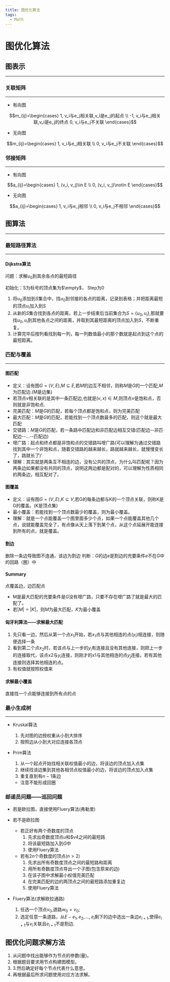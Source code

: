 ```yaml
---
title: 图优化算法
tags: 
  - Math
---
```

# 图优化算法

## 图表示
---

### 关联矩阵
---

- 有向图

$$m_{ij}=\begin{cases}
    1, v_i与e_j相关联,v_i是e_j的起点 \\
    -1, v_i与e_j相关联,v_i是e_j的终点
    0, v_i与e_j不关联
\end{cases}$$

- 无向图

$$m_{ij}=\begin{cases}
    1, v_i与e_j相关联 \\
    0, v_i与e_j不关联
\end{cases}$$

### 邻接矩阵
---

- 有向图

$$a_{ij}=\begin{cases}
    1, (v_i, v_j)\in E \\
    0, (v_i, v_j)\notin E
\end{cases}$$

- 无向图

$$a_{ij}=\begin{cases}
    1, v_i与e_j相邻 \\
    0, v_i与e_j不相邻
\end{cases}$$

## 图算法
---

### 最短路径算法
---

#### Dijkstra算法

问题：求解$u_0$到其余各点的最短路径

初始化：S为标号的顶点集为$\empty$， Step为0

1. 将$u_0$添加到$S$集合中，找$u_0$到邻接的各点的距离，记录到表格；并把距离最短的顶点$u_i$加入到$S$
2. 从新的$S$集合找到各点的距离，若上一步结束后当前集合为$S=\{u_0, u_i\}$,那就要找$u_0,u_i$到其他各点之间的距离，并取到其最短距离的顶点加入到$S$，不断重复。
3. 计算完毕后按列看找到每一列，每一列数值最小的那个数就是起点到这个点的最短距离。


### 匹配与覆盖
---

#### 图匹配

- 定义：设有图$G=(V,E)$,$M\subseteq E$,若$M$的边互不相邻，则称$M$是$G$的一个匹配,$M$为匹配边.(M是边集)
- 若顶点$v$相关联的是其中一条匹配边,也就是$(v,x)\in M$,则顶点$v$是饱和点，否则就是非饱和点.
- 完美匹配：$M$是$G$的匹配，若每个顶点都是饱和点，则为完美匹配
- 最大匹配：$M$是$G$的匹配，若能找到一个顶点数最多的匹配，则这个就是最大匹配
- 交错路：$M$是$G$的匹配，若一条路中匹配边和非匹配边相互交错(匹配边--非匹配边--...--匹配边)
- 增广路：起点和终点都是非饱和点的交错路叫增广路(可以理解为通过交错路找到其中一个非饱和点，随着交错路的越来越长，路就越来越长，就慢慢变长了，路就长了)'
- 理解：其实就是两条互不相连的边，没有公共的顶点，为什么叫匹配呢？因为两条边如果都没有共同的顶点，说明这两边都是配对的，可以理解为性质相同的两条边，相互配对了。

#### 图覆盖

- 定义：设有图$G=(V,E)$,$K\subseteq V$,若G的每条边都与K的一个顶点关联，则称K是G的覆盖。(K是顶点集)
- 最小覆盖：若能找到一个顶点数最少的覆盖，则为最小覆盖。
- 理解：就是一个点能覆盖一个图里面多少个点，如果一个点能覆盖其他几个点，说就能覆盖完全了，有点像从天上落下到某个点，从这个点延展开能连接到所有的点，就是覆盖。

#### 割边

删除一条边导致图不连通，该边为割边
判断：$G$的边$e$是割边的充要条件$e$不在$G$中的回路（圈）中

#### Summary

点覆盖边，边匹配点

- M是最大匹配的充要条件是$G$没有增广路，只要不存在增广路了就是最大的匹配了。
- 若$|M|=|K|$，则$M$为最大匹配，$K$为最小覆盖 

#### 匈牙利算法——求解最大匹配

1. 先只看一边，然后从第一个点$x_1$开始，若$x_1$点与其他相连的点($y_i$)相连接，则随便选择一条
2. 看到第二个点$x_2$时，若该点与上一步的$y_i$有连接且没有其他连接，则把上一步的连接取代，该点x2与$y_i$连接，则刚才的x1与其他相连的点$y_j$连接。若有其他连接则选择其他相连的点。
3. 有权值就按照权值来

#### 求解最小覆盖

直接找一个点能够连接到所有点的点

### 最小生成树
---

- Kruskal算法

  1. 先对图的边按权重从小到大排序
  2. 按照边从小到大对应连接各顶点

- Prim算法

    1. 从一个起点开始找相关联权值最小的边，将该边的顶点加入点集
    2. 继续找该边集到其他各相邻点权值最小的边，将该边的顶点加入点集
    3. 重复直到有$n-1$条边
    - 注意不能形成回圈

### 邮递员问题——巡回问题

- 若是欧拉图，直接使用Fluery算法(弗勒里)
- 若不是欧拉图
  - 若正好有两个奇数度的顶点
    1. 先求出奇数度顶点$u$和$v4之间的最短路
    2. 将该最短路加入到$G$中
    3. 使用Fluery算法
  - 若有$2n$个奇数度的顶点$(n>2)$
    1. 先求出所有奇数度顶点之间的最短路和距离
    2. 用所有奇数度顶点导出一个子图(包含原来的边)
    3. 在该子图中求解最小权值完美匹配
    4. 在完美匹配的边的两顶点之间的最短路添加重复边
    5. 使用Fluery算法

- Fluery算法(求解欧拉通路)
  1. 任选一个顶点$v_0$,道路$w_0=v_0$;
  2. 选定任意一条道路，从$E-{e_1,e_2,...,e_i}$剩下的边中选出一条边$e_{i+1}$,使得$e_{i+1}$与$v_i$关联且$e_{i+1}$不是割边.
  
## 图优化问题求解方法

1. 从问题中找出能够作为节点的参数(量)。
2. 根据题目要求用节点构建图模型。
3. 3.然后确定好每个节点代表什么意思。
4. 再根据最后所求问题使用对应方法求解。

